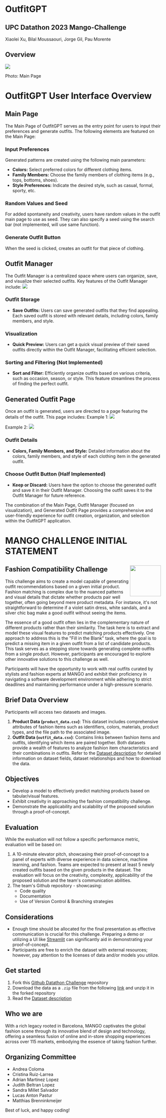 # OutfitGPT
## UPC Datathon 2023 Mango-Challenge

Xiaolei Xu, 
Bilal Moussaouri, 
Jorge Gil,
Pau Morente

## Overview

<img src="resources/main.png">

Photo: Main Page
# OutfitGPT User Interface Overview

## Main Page

The Main Page of OutfitGPT serves as the entry point for users to input their preferences and generate outfits. The following elements are featured on the Main Page:

### Input Preferences

Generated patterns are created using the following main parameters:

- **Colors:** Select preferred colors for different clothing items.
- **Family Members:** Choose the family members of clothing items (e.g., tops, bottoms, shoes).
- **Style Preferences:** Indicate the desired style, such as casual, formal, sporty, etc.

### Random Values and Seed

For added spontaneity and creativity, users have random values in the outfit main page to use as seed. They can also specify a seed using the search bar (not implemented, will use same function).

### Generate Outfit Button

When the seed is clicked, creates an outfit for that piece of clothing. 

## Outfit Manager

The Outfit Manager is a centralized space where users can organize, save, and visualize their selected outfits. Key features of the Outfit Manager include:
<img src="resources/outfit-manager.png">
### Outfit Storage

- **Save Outfits:** Users can save generated outfits that they find appealing. Each saved outfit is stored with relevant details, including colors, family members, and style.

### Visualization

- **Quick Preview:** Users can get a quick visual preview of their saved outfits directly within the Outfit Manager, facilitating efficient selection.

### Sorting and Filtering (Not Implemented)

- **Sort and Filter:** Efficiently organize outfits based on various criteria, such as occasion, season, or style. This feature streamlines the process of finding the perfect outfit.

## Generated Outfit Page

Once an outfit is generated, users are directed to a page featuring the details of the outfit. This page includes:
Example 1:
<img src="resources/generated1-outfit.png">

Example 2:
<img src="resources/generated2-outfit.png">
### Outfit Details

- **Colors, Family Members, and Style:** Detailed information about the colors, family members, and style of each clothing item in the generated outfit.

### Choose Outfit Button (Half Implemented)

- **Keep or Discard:** Users have the option to choose the generated outfit and save it in their Outfit Manager. Choosing the outfit saves it to the Outfit Manager for future reference.

The combination of the Main Page, Outfit Manager (focused on visualization), and Generated Outfit Page provides a comprehensive and user-friendly experience for outfit creation, organization, and selection within the OutfitGPT application.















# MANGO CHALLENGE INITIAL STATEMENT

## Fashion Compatibility Challenge <img src="resources/icon.png" align="right" height=100/>

This challenge aims to create a model capable of generating outfit recommendations based on a given initial product. Fashion matching is complex due to the nuanced patterns and visual details that dictate whether products pair well together, often going beyond mere product metadata. For instance, it's not straightforward to determine if a violet satin dress, white sandals, and a silver chic bag make a good outfit without seeing the items.
 
The essence of a good outfit often lies in the complementary nature of different products rather than their similarity. The task here is to extract and model these visual features to predict matching products effectively. One approach to address this is the "Fill in the Blank" task, where the goal is to predict a missing item in a given outfit from a list of candidate products. This task serves as a stepping stone towards generating complete outfits from a single product. However, participants are encouraged to explore other innovative solutions to this challenge as well.
 
Participants will have the opportunity to work with real outfits curated by stylists and fashion experts at MANGO and exhibit their proficiency in navigating a software development environment while adhering to strict deadlines and maintaining performance under a high-pressure scenario.


## Brief Data Overview
Participants will access two datasets and images.

1. **Product Data (`product_data.csv`)**: This dataset includes comprehensive attributes of fashion items such as identifiers, colors, materials, product types, and the file path to the associated image.
2. **Outfit Data (`outfit_data.csv`)**: Contains links between fashion items and outfits, identifying which items are paired together.
Both datasets provide a wealth of features to analyze fashion item characteristics and their combinations in outfits. Refer to the [Dataset description](datathon/dataset/dataset_description.md) for detailed information on dataset fields, dataset relationships and how to download the data.



## Objectives
* Develop a model to effectively predict matching products based on tabular/visual features.
* Exhibit creativity in approaching the fashion compatibility challenge.
* Demonstrate the applicability and scalability of the proposed solution through a proof-of-concept.
 
## Evaluation
While the evaluation will not follow a specific performance metric, evaluation will be based on:

1. A 10-minute elevator pitch, showcasing their proof-of-concept to a panel of experts with diverse experience in data science, machine learning, and fashion. Teams are expected to present at least 5 newly created outfits based on the given products in the dataset. The evaluation will focus on the creativity, complexity, applicability of the proposed solution and the team's communication abilities.
2. The team's Github repository - showcasing:
   - Code quality
   - Documentation 
   - Use of Version Control & Branching strategies
 
## Considerations
* Enough time should be allocated for the final presentation as effective communication is crucial for this challenge. Preparing a demo or utilizing a UI like [Streamlit](https://streamlit.io/) can significantly aid in demonstrating your proof-of-concept.
* Participants are free to enrich the dataset with external resources; however, pay attention to the licenses of data and/or models you utilize.

## Get started
1. Fork this [Github Datathon Challenge](https://github.com/data-science-mango/datathon-2023-fashion-compatibility) repository
2. Download the data as a `.zip` file from the following [link](https://mng-datathon-upc.s3.eu-west-1.amazonaws.com/datathon.zip) and unzip it in the forked repository
3. Read the [Dataset description](datathon/dataset/dataset_description.md)

## Who we are
With a rich legacy rooted in Barcelona, MANGO captivates the global fashion scene through its innovative blend of design and technology, offering a seamless fusion of online and in-store shopping experiences across over 115 markets, embodying the essence of taking fashion further.

## Organizing Committee
- Andrea Coloma
- Cristina Ruiz-Larrea
- Adrian Martinez Lopez
- Judith Beltran Lopez
- Sandra Millet Salvador
- Lucas Anton Pastur
- Matthias Brenninkmeijer

Best of luck, and happy coding!
